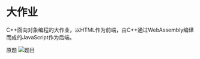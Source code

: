 # 大作业

C++面向对象编程的大作业，以HTML作为前端，由C++通过WebAssembly编译而成的JavaScript作为后端。

原题
![题目](https://github.com/KanaMeisa/Dazuoye/blob/main/public/%E9%A2%98%E7%9B%AE.jpg)
